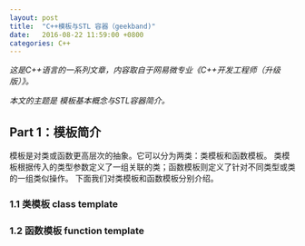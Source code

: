```yaml
---
layout: post
title:  "C++模板与STL 容器（geekband)"
date:   2016-08-22 11:59:00 +0800
categories: C++
---
```


*这是C++语言的一系列文章，内容取自于网易微专业《C++开发工程师（升级版）》。*

*本文的主题是 模板基本概念与STL容器简介。*

## Part 1：模板简介

模板是对类或函数更高层次的抽象。它可以分为两类：类模板和函数模板。
类模板根据传入的类型参数定义了一组关联的类；函数模板则定义了针对不同类型或类的一组类似操作。
下面我们对类模板和函数模板分别介绍。

### 1.1 类模板  class template

### 1.2 函数模板 function template

